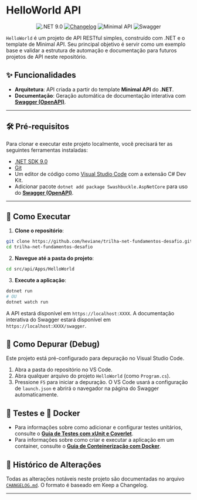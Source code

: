 # HelloWorld API

<p align="center">
  <img src="https://img.shields.io/badge/.NET-9.0-blueviolet?style=for-the-badge&logo=.net" alt=".NET 9.0">
  <a href="CHANGELOG.md"><img src="https://img.shields.io/badge/Changelog-Keep%20a%20Changelog-blue?style=for-the-badge" alt="Changelog"></a>
  <img src="https://img.shields.io/badge/Template-Minimal_API-blue?style=for-the-badge&logo=c-sharp" alt="Minimal API">
  <img src="https://img.shields.io/badge/Docs-Swagger-green?style=for-the-badge&logo=swagger" alt="Swagger">
</p>

`HelloWorld` é um projeto de API RESTful simples, construído com .NET e o template de Minimal API. Seu principal objetivo é servir como um exemplo base e validar a estrutura de automação e documentação para futuros projetos de API neste repositório.

## ✨ Funcionalidades

- **Arquitetura**: API criada a partir do template **Minimal API** do **.NET**.
- **Documentação**: Geração automática de documentação interativa com **[Swagger (OpenAPI)](https://swagger.io/)**.

---

## 🛠️ Pré-requisitos

Para clonar e executar este projeto localmente, você precisará ter as seguintes ferramentas instaladas:

- [.NET SDK 9.0](https://dotnet.microsoft.com/en-us/download)
- [Git](https://git-scm.com/)
- Um editor de código como [Visual Studio Code](https://code.visualstudio.com/) com a extensão C# Dev Kit.
- Adicionar pacote `dotnet add package Swashbuckle.AspNetCore` para uso do **[Swagger (OpenAPI)](https://swagger.io/)**.

---

## 🚀 Como Executar

1. **Clone o repositório**:

```bash
git clone https://github.com/heviane/trilha-net-fundamentos-desafio.git
cd trilha-net-fundamentos-desafio
```

2. **Navegue até a pasta do projeto**:

```bash
cd src/api/Apps/HelloWorld
```

3. **Execute a aplicação**:

```bash
dotnet run
# OU
dotnet watch run
```

A API estará disponível em `https://localhost:XXXX`.
A documentação interativa do Swagger estará disponível em `https://localhost:XXXX/swagger`.

## 🐛 Como Depurar (Debug)

Este projeto está pré-configurado para depuração no Visual Studio Code.

1. Abra a pasta do repositório no VS Code.
2. Abra qualquer arquivo do projeto `HelloWorld` (como `Program.cs`).
3. Pressione `F5` para iniciar a depuração. O VS Code usará a configuração de `launch.json` e abrirá o navegador na página do Swagger automaticamente.

## 🧪 Testes e 🐳 Docker

- Para informações sobre como adicionar e configurar testes unitários, consulte o **[Guia de Testes com xUnit e Coverlet](../../../../.github/TESTING_GUIDE.md)**.
- Para informações sobre como criar e executar a aplicação em um container, consulte o **[Guia de Conteinerização com Docker](../../../../.github/DOCKER_GUIDE.md)**.

## 📜 Histórico de Alterações

Todas as alterações notáveis neste projeto são documentadas no arquivo [`CHANGELOG.md`](CHANGELOG.md). O formato é baseado em Keep a Changelog.

---
